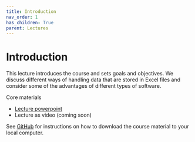 ```yaml
---
title: Introduction
nav_order: 1
has_children: True
parent: Lectures
---
```


# Introduction

This lecture introduces the course and sets goals and objectives. We discuss different ways of handling data that are stored in Excel files and consider some of the advantages of different types of software.

Core materials

+ [Lecture powerpoint](https://github.com/Campbell-Muscle-Lab/teaching_PGY630_QM/blob/master/lectures/introduction/introduction.pptx)
+ Lecture as video (coming soon)

See [GitHub](../../GitHub/GitHub.html) for instructions on how to download the course material to your local computer.




